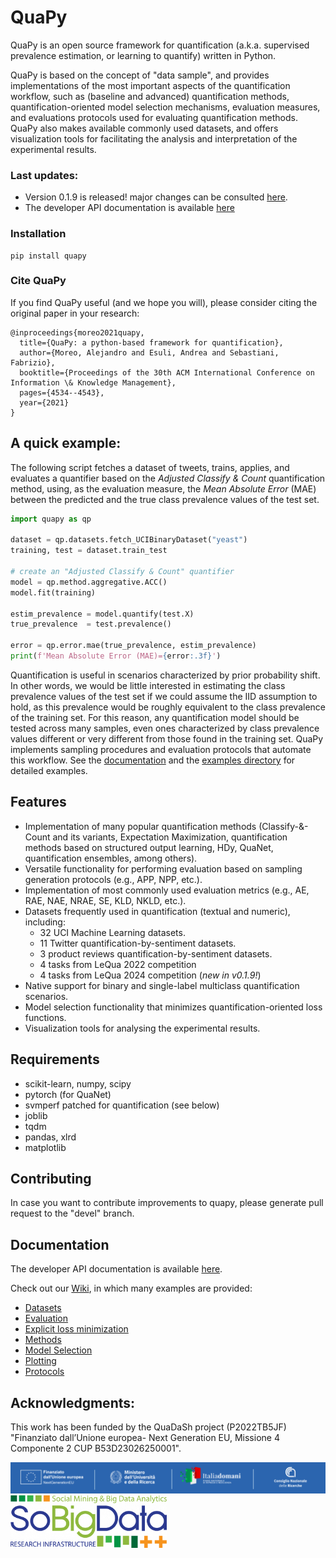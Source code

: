 # QuaPy

QuaPy is an open source framework for quantification (a.k.a. supervised prevalence estimation, or learning to quantify)
written in Python.

QuaPy is based on the concept of "data sample", and provides implementations of the
most important aspects of the quantification workflow, such as (baseline and advanced)
quantification methods, 
quantification-oriented model selection mechanisms, evaluation measures, and evaluations protocols
used for evaluating quantification methods.
QuaPy also makes available commonly used datasets, and offers visualization tools 
for facilitating the analysis and interpretation of the experimental results.

### Last updates:

* Version 0.1.9 is released! major changes can be consulted [here](CHANGE_LOG.txt).
* The developer API documentation is available [here](https://hlt-isti.github.io/QuaPy/index.html)

### Installation

```commandline
pip install quapy
```

### Cite QuaPy

If you find QuaPy useful (and we hope you will), please consider citing the original paper in your research:

```
@inproceedings{moreo2021quapy,
  title={QuaPy: a python-based framework for quantification},
  author={Moreo, Alejandro and Esuli, Andrea and Sebastiani, Fabrizio},
  booktitle={Proceedings of the 30th ACM International Conference on Information \& Knowledge Management},
  pages={4534--4543},
  year={2021}
}
```

## A quick example:

The following script fetches a dataset of tweets, trains, applies, and evaluates a quantifier based on the 
_Adjusted Classify & Count_ quantification method, using, as the evaluation measure, the _Mean Absolute Error_ (MAE)
between the predicted and the true class prevalence values
of the test set.

```python
import quapy as qp

dataset = qp.datasets.fetch_UCIBinaryDataset("yeast")
training, test = dataset.train_test

# create an "Adjusted Classify & Count" quantifier
model = qp.method.aggregative.ACC()
model.fit(training)

estim_prevalence = model.quantify(test.X)
true_prevalence  = test.prevalence()

error = qp.error.mae(true_prevalence, estim_prevalence)
print(f'Mean Absolute Error (MAE)={error:.3f}')
```

Quantification is useful in scenarios characterized by prior probability shift. In other
words, we would be little interested in estimating the class prevalence values of the test set if 
we could assume the IID assumption to hold, as this prevalence would be roughly equivalent to the 
class prevalence of the training set. For this reason, any quantification model 
should be tested across many samples, even ones characterized by class prevalence 
values different or very different from those found in the training set.
QuaPy implements sampling procedures and evaluation protocols that automate this workflow.
See the [documentation](https://hlt-isti.github.io/QuaPy/manuals/protocols.html) 
and the [examples directory](https://github.com/HLT-ISTI/QuaPy/tree/master/examples) for detailed examples.

## Features

* Implementation of many popular quantification methods (Classify-&-Count and its variants, Expectation Maximization,
quantification methods based on structured output learning, HDy, QuaNet, quantification ensembles, among others).
* Versatile functionality for performing evaluation based on sampling generation protocols (e.g., APP, NPP, etc.).
* Implementation of most commonly used evaluation metrics (e.g., AE, RAE, NAE, NRAE, SE, KLD, NKLD, etc.).
* Datasets frequently used in quantification (textual and numeric), including:
    * 32 UCI Machine Learning datasets.
    * 11 Twitter quantification-by-sentiment datasets.
    * 3 product reviews quantification-by-sentiment datasets. 
    * 4 tasks from LeQua 2022 competition
    * 4 tasks from LeQua 2024 competition (_new in v0.1.9!_)
* Native support for binary and single-label multiclass quantification scenarios.
* Model selection functionality that minimizes quantification-oriented loss functions.
* Visualization tools for analysing the experimental results.

## Requirements

* scikit-learn, numpy, scipy
* pytorch (for QuaNet)
* svmperf patched for quantification (see below)
* joblib
* tqdm
* pandas, xlrd
* matplotlib

## Contributing

In case you want to contribute improvements to quapy, please generate pull request to the "devel" branch.
  
## Documentation

The developer API documentation is available [here](https://hlt-isti.github.io/QuaPy/). 

Check out our [Wiki](https://hlt-isti.github.io/QuaPy/manuals.html), in which many examples
are provided:

* [Datasets](https://hlt-isti.github.io/QuaPy/manuals/datasets.html)
* [Evaluation](https://hlt-isti.github.io/QuaPy/manuals/evaluation.html)
* [Explicit loss minimization](https://hlt-isti.github.io/QuaPy/manuals/explicit-loss-minimization.html)
* [Methods](https://hlt-isti.github.io/QuaPy/manuals/methods.html)
* [Model Selection](https://hlt-isti.github.io/QuaPy/manuals/datasets.html)
* [Plotting](https://hlt-isti.github.io/QuaPy/manuals/plotting.html)
* [Protocols](https://hlt-isti.github.io/QuaPy/manuals/protocols.html)

## Acknowledgments:

This work has been funded by the QuaDaSh project (P2022TB5JF) "Finanziato dall’Unione europea- Next Generation EU, Missione 4 Componente 2 CUP B53D23026250001".

<img src="docs/source/EUfooter.png" alt="EUcommission" width="1000"/>
<img src="docs/source/SoBigData.png" alt="SoBigData++" width="250"/>
